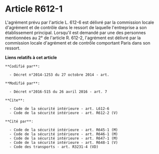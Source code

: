 # Article R612-1

L'agrément prévu par l'article L. 612-6 est délivré par la commission locale d'agrément et de contrôle dans le ressort de
laquelle l'entreprise a son établissement principal. Lorsqu'il est demandé par une des personnes mentionnées au 2° de
l'article R. 612-2, l'agrément est délivré par la commission locale d'agrément et de contrôle comportant Paris dans son
ressort.

**Liens relatifs à cet article**

	**Codifié par**:

	  - Décret n°2014-1253 du 27 octobre 2014 - art.

	**Modifié par**:

	  - Décret n°2016-515 du 26 avril 2016 - art. 7

	**Cite**:

	  - Code de la sécurité intérieure - art. L612-6
	  - Code de la sécurité intérieure - art. R612-2 (V)

	**Cité par**:

	  - Code de la sécurité intérieure - art. R645-1 (M)
	  - Code de la sécurité intérieure - art. R646-1 (M)
	  - Code de la sécurité intérieure - art. R647-1 (M)
	  - Code de la sécurité intérieure - art. R648-1 (V)
	  - Code des transports - art. R3231-4 (VD)
